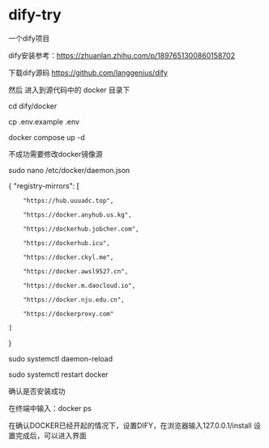 # dify-try
一个dify项目

dify安装参考：https://zhuanlan.zhihu.com/p/1897651300860158702

下载dify源码 https://github.com/langgenius/dify

然后 进入到源代码中的 docker 目录下

cd dify/docker

cp .env.example .env

docker compose up -d

不成功需要修改docker镜像源

sudo nano /etc/docker/daemon.json

{
    "registry-mirrors": [
    
        "https://hub.uuuadc.top",
        
        "https://docker.anyhub.us.kg",
        
        "https://dockerhub.jobcher.com",
        
        "https://dockerhub.icu",
        
        "https://docker.ckyl.me",
        
        "https://docker.awsl9527.cn",
        
        "https://docker.m.daocloud.io",
        
        "https://docker.nju.edu.cn",
        
        "https://dockerproxy.com"

    ]
    
}

sudo systemctl daemon-reload

sudo systemctl restart docker


确认是否安装成功

在终端中输入：docker ps

在确认DOCKER已经开起的情况下，设置DIFY，在浏览器输入127.0.0.1/install
设置完成后，可以进入界面

